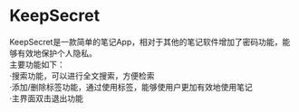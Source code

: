 # KeepSecret
KeepSecret是一款简单的笔记App，相对于其他的笔记软件增加了密码功能，能够有效地保护个人隐私。</br>
主要功能如下：</br>
·搜索功能，可以进行全文搜索，方便检索</br>
·添加/删除标签功能，通过使用标签，能够使用户更加有效地使用笔记</br>
·主界面双击退出功能
